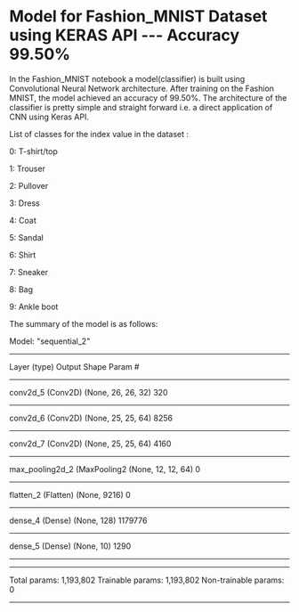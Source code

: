 Model for Fashion_MNIST Dataset using KERAS API --- Accuracy 99.50%    
===============================================================
In the Fashion_MNIST notebook a model(classifier) is built using Convolutional Neural Network architecture.
After training on the Fashion MNIST, the model achieved an accuracy of 99.50%.
The architecture of the classifier is pretty simple and straight forward i.e. a direct application of CNN using Keras API. 

List of classes for the index value in the dataset :

0: T-shirt/top

1: Trouser

2: Pullover

3: Dress

4: Coat

5: Sandal

6: Shirt

7: Sneaker

8: Bag

9: Ankle boot

The summary of the model is as follows:

Model: "sequential_2"
_________________________________________________________________
Layer (type)                 Output Shape              Param #   
_________________________________________________________________
conv2d_5 (Conv2D)            (None, 26, 26, 32)        320       
_________________________________________________________________
conv2d_6 (Conv2D)            (None, 25, 25, 64)        8256      
_________________________________________________________________
conv2d_7 (Conv2D)            (None, 25, 25, 64)        4160      
_________________________________________________________________
max_pooling2d_2 (MaxPooling2 (None, 12, 12, 64)        0         
_________________________________________________________________
flatten_2 (Flatten)          (None, 9216)              0         
_________________________________________________________________
dense_4 (Dense)              (None, 128)               1179776   
_________________________________________________________________
dense_5 (Dense)              (None, 10)                1290      
_________________________________________________________________
_________________________________________________________________
Total params: 1,193,802
Trainable params: 1,193,802
Non-trainable params: 0
_________________________________________________________________
